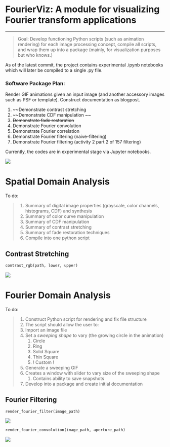 # FourierViz: A module for visualizing Fourier transform applications
---










> Goal: Develop functioning Python scripts (such as animation rendering) for each image processing concept, compile all scripts, and wrap them up into a package (mainly, for visualization purposes but who knows.)


As of the latest commit, the project contains experimental .ipynb notebooks which will later be compiled to a single .py file.


### Software Package Plan:

Render GIF animations given an input image (and another accessory images such as PSF or template). Construct documentation as blogpost.

1. ~~Demonstrate contrast stretching
2. ~~Demonstrate CDF manipulation ~~
3. ~~Demonstrate fade restoration~~
4. Demonstrate Fourier convolution
5. Demonstrate Fourier correlation
6. Demonstrate Fourier filtering (naive-filtering)
7. Demonstrate Fourier filtering (activity 2 part 2 of 157 filtering)

Currently, the codes are in experimental stage via Jupyter notebooks.


![](https://i.imgur.com/uucRH8l.png)


# Spatial Domain Analysis


To do:


> 1. Summary of digital image properties (grayscale, color channels, histograms, CDF) and synthesis
> 2. Summary of color curve manipulation
> 3. Summary of CDF manipulation
> 4. Summary of contrast stretching
> 5. Summary of fade restoration techniques
> 6. Compile into one python script


## Contrast Stretching

```python
contrast_rgb(path, lower, upper)
```


![](https://i.imgur.com/Kl4iMMf.gif)



# Fourier Domain Analysis


To do:

> 1. Construct Python script for rendering and fix file structure
> 2. The script should allow the user to:
> 	1. Import an image file
> 	2. Set a *sweeping shape* to vary (the growing circle in the animation)
> 		1. Circle
> 		2. Ring
> 		3. Solid Square
> 		4. Thin Square
> 		5. ! Custom !
> 	3. Generate a sweeping GIF
> 	4. Creates a window with slider to vary size of the sweeping shape
> 		1. Contains ability to save snapshots
> 5. Develop into a package and create initial documentation



## Fourier Filtering

```python
render_fourier_filter(image_path)
```



![](https://i.imgur.com/mcpxypv.gif)





```python
render_fourier_convolution(image_path, aperture_path)
```

![](https://i.imgur.com/rTZXTi7.gif)

